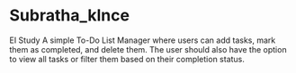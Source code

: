 # Subratha_klnce
EI Study
 A simple To-Do List Manager where users can add tasks, mark them as completed, and delete them. The user should also have the
option to view all tasks or filter them based on their completion status.
